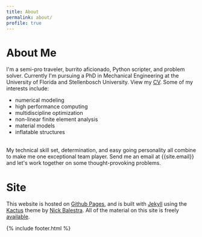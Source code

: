 ```yaml
---
title: About
permalink: about/
profile: true
---
```


# About Me
I'm a semi-pro traveler, burrito aficionado, Python scripter, and problem solver. Currently I'm pursuing a PhD in Mechanical Engineering at the University of Florida and Stellenbosch University. View my [CV](/CV). Some of my interests include:

- numerical modeling
- high performance computing
- multidiscipline optimization
- non-linear finite element analysis
- material models 
- inflatable structures

<br />
My technical skill set, determination, and easy going personality all combine to make me one exceptional team player. Send me an email at {{site.email}} and let's work together on some thought-provoking problems.

# Site
This website is hosted on [Github Pages](https://pages.github.com), and is built with [Jekyll](https://jekyllrb.com/) using the [Kactus](https://github.com/nickbalestra/kactus) theme by [Nick Balestra](http://nick.balestra.ch). All of the material on this site is freely [available](https://github.com/cjekel/cjekel.github.io).

{% include footer.html %}